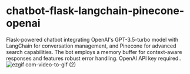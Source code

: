 # chatbot-flask-langchain-pinecone-openai
 Flask-powered chatbot integrating OpenAI's GPT-3.5-turbo model with LangChain for conversation management, and Pinecone for advanced search capabilities. The bot employs a memory buffer for context-aware responses and features robust error handling. OpenAI API key required..
![ezgif com-video-to-gif (2)](https://github.com/rohitf1/chatbot-flask-langchain-pinecone-openai/assets/110368802/af47f51f-9338-4a4b-9886-57705eb7b3c8)
